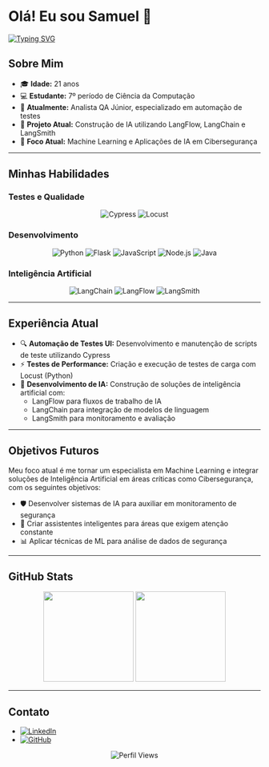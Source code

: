 # Olá! Eu sou Samuel 👋

[![Typing SVG](https://readme-typing-svg.demolab.com?font=Fira+Code&size=24&pause=1000&color=6C788E&width=435&lines=Analista+QA+Júnior;Especialista+em+Testes;Entusiasta+de+I.A)](https://git.io/typing-svg)

## Sobre Mim

- 🎓 **Idade:** 21 anos
- 💻 **Estudante:** 7º período de Ciência da Computação
- 💼 **Atualmente:** Analista QA Júnior, especializado em automação de testes
- 🤖 **Projeto Atual:** Construção de IA utilizando LangFlow, LangChain e LangSmith
- 🚀 **Foco Atual:** Machine Learning e Aplicações de IA em Cibersegurança

---

## Minhas Habilidades

### Testes e Qualidade
<div align="center">
  <img src="https://img.shields.io/badge/Cypress-%2317202C.svg?style=for-the-badge&logo=cypress&logoColor=white" alt="Cypress" />
  <img src="https://img.shields.io/badge/Locust-%23F7931E.svg?style=for-the-badge&logo=python&logoColor=white" alt="Locust" />
</div>

### Desenvolvimento
<div align="center">
  <img src="https://img.shields.io/badge/Python-%233776AB.svg?style=for-the-badge&logo=python&logoColor=white" alt="Python" />
  <img src="https://img.shields.io/badge/Flask-%23000.svg?style=for-the-badge&logo=flask&logoColor=white" alt="Flask" />
  <img src="https://img.shields.io/badge/JavaScript-%23323330.svg?style=for-the-badge&logo=javascript&logoColor=%23F7DF1E" alt="JavaScript" />
  <img src="https://img.shields.io/badge/Node.js-%2343853D.svg?style=for-the-badge&logo=node.js&logoColor=white" alt="Node.js" />
  <img src="https://img.shields.io/badge/Java-%23007396.svg?style=for-the-badge&logo=java&logoColor=white" alt="Java" />
</div>

### Inteligência Artificial
<div align="center">
  <img src="https://img.shields.io/badge/LangChain-%23FF6B00.svg?style=for-the-badge&logo=openai&logoColor=white" alt="LangChain" />
  <img src="https://img.shields.io/badge/LangFlow-%2342B983.svg?style=for-the-badge&logo=vue.js&logoColor=white" alt="LangFlow" />
  <img src="https://img.shields.io/badge/LangSmith-%2342B983.svg?style=for-the-badge&logo=vue.js&logoColor=white" alt="LangSmith" />
</div>

---

## Experiência Atual

- 🔍 **Automação de Testes UI:** Desenvolvimento e manutenção de scripts de teste utilizando Cypress
- ⚡ **Testes de Performance:** Criação e execução de testes de carga com Locust (Python)
- 🤖 **Desenvolvimento de IA:** Construção de soluções de inteligência artificial com:
  - LangFlow para fluxos de trabalho de IA
  - LangChain para integração de modelos de linguagem
  - LangSmith para monitoramento e avaliação

---

## Objetivos Futuros

Meu foco atual é me tornar um especialista em Machine Learning e integrar soluções de Inteligência Artificial em áreas críticas como Cibersegurança, com os seguintes objetivos:

- 🛡️ Desenvolver sistemas de IA para auxiliar em monitoramento de segurança
- 🤖 Criar assistentes inteligentes para áreas que exigem atenção constante
- 📊 Aplicar técnicas de ML para análise de dados de segurança

---

## GitHub Stats

<div align="center">
  <img height="180em" src="https://github-readme-stats.vercel.app/api?username=SamuelCSCunha&show_icons=true&hide_border=true&theme=tokyonight" />
  <img height="180em" src="https://github-readme-stats.vercel.app/api/top-langs/?username=SamuelCSCunha&layout=compact&hide_border=true&theme=tokyonight" />
</div>

---
## Contato

- [![LinkedIn](https://img.shields.io/badge/LinkedIn-%230077B5.svg?style=for-the-badge&logo=linkedin&logoColor=white)](https://www.linkedin.com/in/samuel-cabral-cunha/)
- [![GitHub](https://img.shields.io/badge/GitHub-%23121011.svg?style=for-the-badge&logo=github&logoColor=white)](https://github.com/SamuelCSCunha)


<div align="center">
  <img src="https://komarev.com/ghpvc/?username=SamuelCSCunha&style=for-the-badge&color=6C788E" alt="Perfil Views" />
</div>
